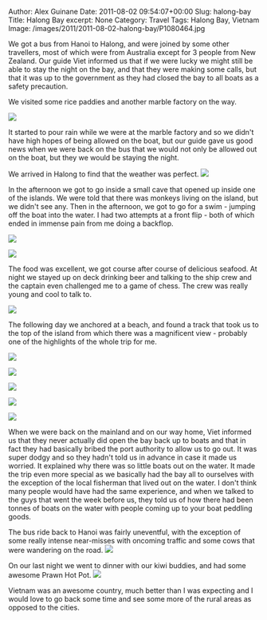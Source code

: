 Author: Alex Guinane
Date: 2011-08-02 09:54:07+00:00
Slug: halong-bay
Title: Halong Bay
excerpt: None
Category: Travel
Tags: Halong Bay, Vietnam
Image: /images/2011/2011-08-02-halong-bay/P1080464.jpg

We got a bus from Hanoi to Halong, and were joined by some other travellers, most of which were from Australia except for 3 people from New Zealand. Our guide Viet informed us that if we were lucky we might still be able to stay the night on the bay, and that they were making some calls, but that it was up to the government as they had closed the bay to all boats as a safety precaution.

We visited some rice paddies and another marble factory on the way.

![](/images/2011/2011-08-02-halong-bay/P1080367.jpg)

It started to pour rain while we were at the marble factory and so we didn't have high hopes of being allowed on the boat, but our guide gave us good news when we were back on the bus that we would not only be allowed out on the boat, but they we would be staying the night.

We arrived in Halong to find that the weather was perfect.
![](/images/2011/2011-08-02-halong-bay/P1080384.jpg)

In the afternoon we got to go inside a small cave that opened up inside one of the islands. We were told that there was monkeys living on the island, but we didn't see any. Then in the afternoon, we got to go for a swim - jumping off the boat into the water. I had two attempts at a front flip - both of which ended in immense pain from me doing a backflop.

![](/images/2011/2011-08-02-halong-bay/P1080418.jpg)

![](/images/2011/2011-08-02-halong-bay/P1080423.jpg)

The food was excellent, we got course after course of delicious seafood. At night we stayed up on deck drinking beer and talking to the ship crew and the captain even challenged me to a game of chess. The crew was really young and cool to talk to.

![](/images/2011/2011-08-02-halong-bay/P1080435.jpg)

The following day we anchored at a beach, and found a track that took us to the top of the island from which there was a magnificent view - probably one of the highlights of the whole trip for me.

![](/images/2011/2011-08-02-halong-bay/P1080461.jpg)

![](/images/2011/2011-08-02-halong-bay/P1080464.jpg)

![](/images/2011/2011-08-02-halong-bay/P1080466.jpg)

![](/images/2011/2011-08-02-halong-bay/P1080469.jpg)

![](/images/2011/2011-08-02-halong-bay/P1080483.jpg)

When we were back on the mainland and on our way home, Viet informed us that they never actually did open the bay back up to boats and that in fact they had basically bribed the port authority to allow us to go out. It was super dodgy and so they hadn't told us in advance in case it made us worried. It explained why there was so little boats out on the water. It made the trip even more special as we basically had the bay all to ourselves with the exception of the local fisherman that lived out on the water. I don't think many people would have had the same experience, and when we talked to the guys that went the week before us, they told us of how there had been tonnes of boats on the water with people coming up to your boat peddling goods.

The bus ride back to Hanoi was fairly uneventful, with the exception of some really intense near-misses with oncoming traffic and some cows that were wandering on the road.
![](/images/2011/2011-08-02-halong-bay/P1080516.jpg)

On our last night we went to dinner with our kiwi buddies, and had some awesome Prawn Hot Pot.
![](/images/2011/2011-08-02-halong-bay/P1080527.jpg)

Vietnam was an awesome country, much better than I was expecting and I would love to go back some time and see some more of the rural areas as opposed to the cities.
